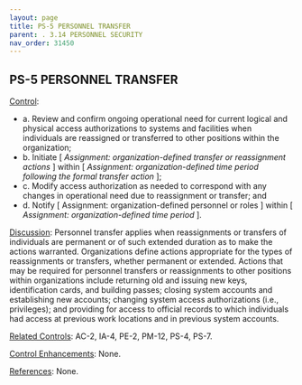 ```yaml
---
layout: page
title: PS-5 PERSONNEL TRANSFER 
parent: . 3.14 PERSONNEL SECURITY 
nav_order: 31450 
---
```


## PS-5 PERSONNEL TRANSFER

<ins>Control</ins>:
* a. Review and confirm ongoing operational need for current logical and physical access authorizations to systems and facilities when individuals are reassigned or transferred to other positions within the organization;
* b. Initiate [ _Assignment: organization-defined transfer or reassignment actions_ ] within [ _Assignment: organization-defined time period following the formal transfer action_ ];
* c. Modify access authorization as needed to correspond with any changes in operational need due to reassignment or transfer; and
* d. Notify [ Assignment: organization-defined personnel or roles ] within [ _Assignment: organization-defined time period_ ].

<ins>Discussion</ins>: Personnel transfer applies when reassignments or transfers of individuals are permanent or of such extended duration as to make the actions warranted. Organizations define actions appropriate for the types of reassignments or transfers, whether permanent or extended. Actions that may be required for personnel transfers or reassignments to other positions within organizations include returning old and issuing new keys, identification cards, and building passes; closing system accounts and establishing new accounts; changing system access authorizations (i.e., privileges); and providing for access to official records to which individuals had access at previous work locations and in previous system accounts.

<ins>Related Controls</ins>: AC-2, IA-4, PE-2, PM-12, PS-4, PS-7.
   
<ins>Control Enhancements</ins>: None.

<ins>References</ins>: None.
